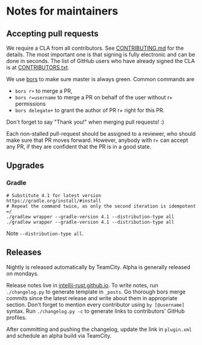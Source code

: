 # Notes for maintainers

## Accepting pull requests

We require a CLA from all contributors. See [CONTRIBUTING.md](CONTRIBUTING.md) 
for the details. The most important one is that signing is fully electronic 
and can be done in seconds. The list of GitHub users who have already signed 
the CLA is at [CONTRIBUTORS.txt](CONTRIBUTORS.txt).

We use [bors](https://bors.tech/) to make sure master is always green. Common commands are

* `bors r+` to merge a PR,
* `bors r=username` to merge a PR on behalf of the user without r+ permissions
* `bors delegate+` to grant the author of PR r+ right for this PR. 

Don't forget to say "Thank you!" when merging pull requests! :)

Each non-stalled pull-request should be assigned to a reviewer, who should make
sure that PR moves forward. However, anybody with r+ can accept any PR, if
they are confident that the PR is in a good state.  

## Upgrades

### Gradle

```
# Substitute 4.1 for latest version https://gradle.org/install/#install
# Repeat the command twice, as only the second iteration is idempotent =/ 
./gradlew wrapper --gradle-version 4.1 --distribution-type all
./gradlew wrapper --gradle-version 4.1 --distribution-type all
```

Note `--distribution-type all`.


## Releases

Nightly is released automatically by TeamCity. Alpha is generally released 
on mondays. 

Release notes live in [intellij-rust.github.io](https://github.com/intellij-rust/intellij-rust.github.io).
To write notes, run `./changelog.py` to generate template in `_posts`. 
Go thorough bors merge commits since the latest release and write about them in 
appropriate section. Don't forget to mention every contributor using `by [@username]` syntax.
Run `./changelog.py -c` to generate links to contributors' GitHub profiles. 

After committing and pushing the changelog, update the link in `plugin.xml` and schedule 
an alpha build via TeamCity. 
